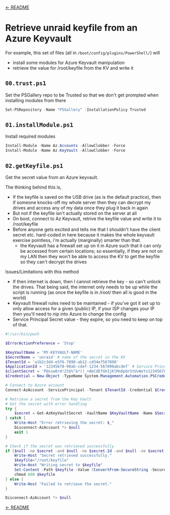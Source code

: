 [← README](./README.md)

# Retrieve unraid keyfile from an Azure Keyvault

For example, this set of files (all in `/boot/config/plugins/PowerShell/`) will 
* install some modules for Azure Keyvault manipulation
* retrieve the value for /root/keyfile from the KV and write it

## `00.trust.ps1`

Set the PSGallery repo to be Trusted so that we don't get prompted when installing modules from there

``` powershell
Set-PSRepository -Name "PSGallery" -InstallationPolicy Trusted
```

## `01.installModule.ps1`

Install required modules 

``` powershell
Install-Module -Name Az.Accounts -AllowClobber -Force
Install-Module -Name Az.KeyVault -AllowClobber -Force
```

## `02.getKeyfile.ps1`

Get the secret value from an Azure keyvault. 

The thinking behind this is,
* If the keyfile is saved on the USB drive (as is the default practice), then if someone knocks-off my whole server then they can decrypt my drives and access any of my data once they plug it back in again
* But not if the keyfile isn't actually stored on the server at all
* On boot, connect to Az Keyvault, retrive the keyfile value and write it to /root/keyfile
* Before anyone gets excited and tells me that I shouldn't have the client secret etc. hard-coded in here because it makes the whole keyvault exercise pointless, i'm actually (marginally) smarter than that.
  * the Keyvault has a firewall set up on it in Azure such that it can only be accessed from certain locations; so essentially, if they are not on my LAN then they won't be able to access the KV to get the keyfile so they can't decrypt the drives

Issues/Limitations with this method
 * If then internet is down, then I cannot retrieve the key - so can't unlock the drives. That being said, the internet only needs to be up while the script is running (as once the keyfile is in /root/ then all is good in the world)
 * Keyvault firewall rules need to be maintained - if you've got it set up to only allow access for a given (public) IP, if your ISP changes your IP then you'll need to nip into Azure to change the config
 * Service Principal Secret value - they expire, so you need to keep on top of that.

``` powershell
#!/usr/bin/pwsh

$ErrorActionPreference = 'Stop'

$KeyVaultName = 'MY-KEYVAULT-NAME'
$SecretName = 'unraid' # name of the secret in the KV
$TenantId = 'a1b2c3d4-e5f6-7890-ab12-cd34ef567890'
$ApplicationId = '12345678-90ab-cdef-1234-567890abcdef' # Service Principal ID
$clientSecret = 'P@ssw0rd!23$%^&*()_+AbCdEfGhIjKlMnOpQrStUvWxYz1234567890' | ConvertTo-SecureString -AsPlainText -Force
$Credential = New-Object -TypeName System.Management.Automation.PSCredential -ArgumentList $ApplicationId, $clientSecret

# Connect to Azure account
Connect-AzAccount -ServicePrincipal -Tenant $TenantId -Credential $Credential *> $null

# Retrieve a secret from the Key Vault
# Get the secret with error handling
try {
    $secret = Get-AzKeyVaultSecret -VaultName $KeyVaultName -Name $SecretName
} catch {
    Write-Host "Error retrieving the secret: $_"
    Disconnect-AzAccount *> $null
    exit 1
}

# Check if the secret was retrieved successfully
if ($null -ne $secret -and $null -ne $secret.Id -and $null -ne $secret.Name) {
    Write-Host "Secret retrieved successfully."
    $keyfile="/root/keyfile"
    Write-Host "Writing secret to $keyfile"
    Set-Content -Path $keyfile -Value (ConvertFrom-SecureString -SecureString $secret.SecretValue -AsPlainText) -NoNewline
    chmod 600 $keyfile
} else {
    Write-Host "Failed to retrieve the secret."
}

Disconnect-AzAccount *> $null
```


[← README](./README.md)